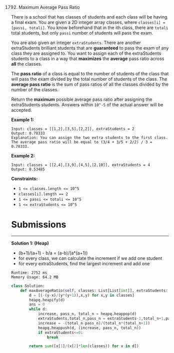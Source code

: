 1792. Maximum Average Pass Ratio

There is a school that has classes of students and each class will be having a final exam. You are given a 2D integer array classes, where `classes[i] = [passi, totali]`. You know beforehand that in the ith class, there are `totali` total students, but only `passi` number of students will pass the exam.

You are also given an integer `extraStudents`. There are another extraStudents brilliant students that are **guaranteed** to pass the exam of any class they are assigned to. You want to assign each of the extraStudents students to a class in a way that **maximizes** the **average** pass ratio across **all** the classes.

The **pass ratio** of a class is equal to the number of students of the class that will pass the exam divided by the total number of students of the class. The **average pass ratio** is the sum of pass ratios of all the classes divided by the number of the classes.

Return the **maximum** possible average pass ratio after assigning the extraStudents students. Answers within `10^-5` of the actual answer will be accepted.

 

**Example 1:**
```
Input: classes = [[1,2],[3,5],[2,2]], extraStudents = 2
Output: 0.78333
Explanation: You can assign the two extra students to the first class. The average pass ratio will be equal to (3/4 + 3/5 + 2/2) / 3 = 0.78333.
```

**Example 2:**
```
Input: classes = [[2,4],[3,9],[4,5],[2,10]], extraStudents = 4
Output: 0.53485
```

**Constraints:**

* `1 <= classes.length <= 10^5`
* `classes[i].length == 2`
* `1 <= passi <= totali <= 10^5`
* `1 <= extraStudents <= 10^5`

# Submissions
---
**Solution 1: (Heap)**

* (b+1)/(a+1) - b/a = (a-b)/(a*(a+1))
* for every class, we can calculate the increment if we add one student
* for every extraStudents, find the largest increment and add one

```
Runtime: 2752 ms
Memory Usage: 64.2 MB
```
```python
class Solution:
    def maxAverageRatio(self, classes: List[List[int]], extraStudents: int) -> float:
        d = [(-(y-x)/(y*(y+1)),x,y) for x,y in classes]
        heapq.heapify(d)
        ans = 0
        while d:
            increase, pass_n, total_n = heapq.heappop(d)
            extraStudents,total_n,pass_n = extraStudents-1,total_n+1,pass_n+1
            increase = -(total_n-pass_n)/(total_n*(total_n+1))
            heapq.heappush(d, (increase, pass_n, total_n))
            if extraStudents<=0:
                break

        return sum([x[1]/(x[2]*len(classes)) for x in d])
```